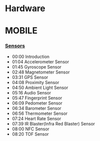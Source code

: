 # Hardware

# MOBILE

### [Sensors](https://www.youtube.com/watch?v=4jlP-jn2_u8)
- 00:00 Introduction
- 01:04 Accelerometer Sensor
- 01:45 Gyroscope Sensor
- 02:48 Magnetometer Sensor
- 03:31 GPS Sensor
- 04:08 Proximity Sensor
- 04:50 Ambient Light Sensor
- 05:16 Audio Sensor
- 05:47 Fingerprint Sensor
- 06:09 Pedometer Sensor
- 06:34 Barometer Sensor
- 06:56 Thermometer Sensor
- 07:24 Heart Rate Sensor
- 07:39 IR Blaster(Infra Red Blaster) Sensor
- 08:00 NFC Sensor
- 08:20 TOF Sensor
